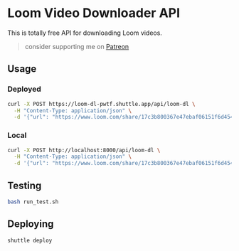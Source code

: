 # Loom Video Downloader API

This is totally free API for downloading Loom videos.

> consider supporting me on [Patreon](https://www.patreon.com/abdibrokhim/membership)

## Usage

### Deployed

```bash
curl -X POST https://loom-dl-pwtf.shuttle.app/api/loom-dl \
  -H "Content-Type: application/json" \
  -d '{"url": "https://www.loom.com/share/17c3b800367e47ebaf06151f6d45447a?sid=944b8ac3-4a7a-4faf-86be-4cc3f41249f4"}'
```

### Local

```bash
curl -X POST http://localhost:8000/api/loom-dl \
  -H "Content-Type: application/json" \
  -d '{"url": "https://www.loom.com/share/17c3b800367e47ebaf06151f6d45447a?sid=944b8ac3-4a7a-4faf-86be-4cc3f41249f4"}'
```

## Testing

```bash
bash run_test.sh
```

## Deploying

```bash
shuttle deploy
```
